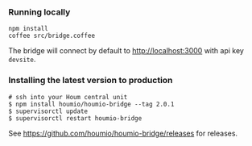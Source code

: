 ### Running locally

    npm install
    coffee src/bridge.coffee

The bridge will connect by default to [http://localhost:3000](http://localhost:3000) with api key `devsite`.

### Installing the latest version to production

    # ssh into your Houm central unit
    $ npm install houmio/houmio-bridge --tag 2.0.1
    $ supervisorctl update
    $ supervisorctl restart houmio-bridge

See https://github.com/houmio/houmio-bridge/releases for releases.
